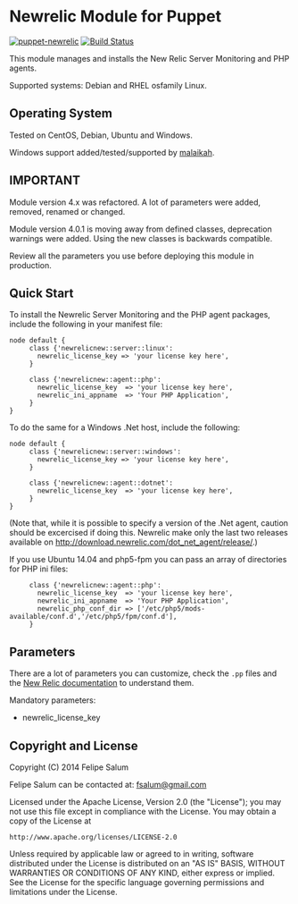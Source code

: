 Newrelic Module for Puppet
==========================
[![puppet-newrelic](https://img.shields.io/puppetforge/v/fsalum/newrelic.svg)](https://forge.puppetlabs.com/fsalum/newrelic) [![Build Status](https://secure.travis-ci.org/fsalum/puppet-newrelic.png)](http://travis-ci.org/fsalum/puppet-newrelic)

This module manages and installs the New Relic Server Monitoring and PHP agents.  

Supported systems: Debian and RHEL osfamily Linux.

Operating System
----------------

Tested on CentOS, Debian, Ubuntu and Windows.

Windows support added/tested/supported by [malaikah](https://github.com/malaikah).

IMPORTANT
---------

Module version 4.x was refactored. A lot of parameters were added, removed, renamed or changed.

Module version 4.0.1 is moving away from defined classes, deprecation warnings were added.
Using the new classes is backwards compatible.

Review all the parameters you use before deploying this module in production.

Quick Start
-----------

To install the Newrelic Server Monitoring and the PHP agent packages, include the following in your manifest file:

    node default {
         class {'newrelicnew::server::linux':
           newrelic_license_key => 'your license key here',
         }

         class {'newrelicnew::agent::php':
           newrelic_license_key  => 'your license key here',
           newrelic_ini_appname  => 'Your PHP Application',
         }
    }

To do the same for a Windows .Net host, include the following:

    node default {
         class {'newrelicnew::server::windows':
           newrelic_license_key => 'your license key here',
         }

         class {'newrelicnew::agent::dotnet':
           newrelic_license_key  => 'your license key here',
         }
    }

(Note that, while it is possible to specify a version of the .Net agent, caution should be excercised if doing this. Newrelic make only the last two releases available on http://download.newrelic.com/dot_net_agent/release/.)

If you use Ubuntu 14.04 and php5-fpm you can pass an array of directories for PHP ini files:

         class {'newrelicnew::agent::php':
           newrelic_license_key  => 'your license key here',
           newrelic_ini_appname  => 'Your PHP Application',
           newrelic_php_conf_dir => ['/etc/php5/mods-available/conf.d','/etc/php5/fpm/conf.d'],
         }

Parameters
----------

There are a lot of parameters you can customize, check the `.pp` files and the [New Relic documentation](https://docs.newrelic.com/docs/php/php-agent-phpini-settings) to understand them.

Mandatory parameters:

* newrelic_license_key

Copyright and License
---------------------

Copyright (C) 2014 Felipe Salum

Felipe Salum can be contacted at: fsalum@gmail.com

Licensed under the Apache License, Version 2.0 (the "License");
you may not use this file except in compliance with the License.
You may obtain a copy of the License at

    http://www.apache.org/licenses/LICENSE-2.0

Unless required by applicable law or agreed to in writing, software
distributed under the License is distributed on an "AS IS" BASIS,
WITHOUT WARRANTIES OR CONDITIONS OF ANY KIND, either express or implied.
See the License for the specific language governing permissions and
limitations under the License.
